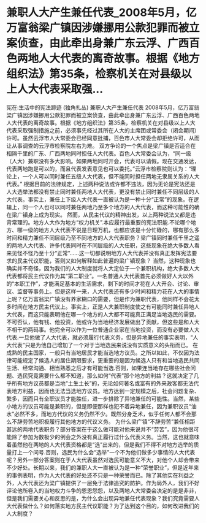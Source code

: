 # 兼职人大产生兼任代表_2008年5月，亿万富翁梁广镇因涉嫌挪用公款犯罪而被立案侦查，由此牵出身兼广东云浮、广西百色两地人大代表的离奇故事。根据《地方组织法》第35条，检察机关在对县级以上人大代表采取强...

宪在:生活中的宪法踪迹 (独角扎丛)
兼职人大产生兼任代表
2008年5月，亿万富翁梁广镇因涉嫌挪用公款犯罪而被立案侦查，由此牵出身兼广东云浮、广西百色两地人大代表的离奇故事。根据《地方组织法》第35条，检察机关在对县级以上人大代表采取强制措施之前，必须事先经过其所在人大的主席团或常委会（闭会期间）许可。虽然云浮市人大常委会已经同意批捕，百色市人大常委会却拒绝许可，从而让从事调查的云浮市检察院左右为难。
双方争论的一个焦点是梁广镇是否适合在相隔千里的广东、广西两地同时担任人大代表。百色人大常委会认为，“同一级（人大）兼职没有多大影响。如果两地同时开会，代表可以请假。现在交通发达，代表两地跑是可以的，而且代表发表意见也可以委托。”云浮市检察院则认为：“理论上，一个人可以同时兼任五级人大代表，但不能同时担任两地无隶属关系的人大代表。”
根据目前的法律规定，上述两种说法或许都不违法，因为无论是宪法还是人大选举法都没有禁止同时兼任两地人大代表，更没有禁止同时兼任不同层级的人大代表。事实上，兼任上下级人大代表一直被认为是一种十分“正常”的现象。在逻辑上，同一个人也可以同时兼任两地乃至多个地方的人大代表，而这种可能性的确在梁广镇身上成为现实。
然而，从民主代议的精神出发，以上两种说法又都是违背常理的。地方人大作为地方“权力机关”.本应履行最重要的宪法职能.不论哪个地方、哪一级的地方人大代表不说是日理万机，也都应该是十分忙碌的，哪有那么多时间和精力兼任不同层级乃至不同地方的人大代表职务？梁广镇同时兼任千里之遥的两地人大代表、许多代表同时在不同层级的人大任职，这些现象在绝大多数人看来见怪不怪乃至十分“正常”……这一切都说明地方人大代表并没有真正发挥宪法要求的民主代议职能，否则又如何解释如此普遍的梁广镇现象？
当然，这种现象也确实并不奇怪，因为我们的人大制度就将人大定位于一个兼职机构，绝大多数人大代表都将民主代议作为其“第二职业”。一名普通人大代表首先必须做好人大以外的“本职工作”，才能满足基本的生活需求，剩下的时间才花在人大开会、讨论、审议、监督等事务上。但是这样一来，人大代表还有多少时间和精力花在人大的事情上呢？亿万富翁梁广镇没有养家糊口的需要，但是作为兼职代表，他同样不会花太多时间在地方民主代议上。事实上，正是人大兼职制度使之有可能同时兼任异地人大代表，而这只能表明他在哪一个地方的人大都不可能真正满足当地选民的需要。不可否认，他有钱、他投资，他或许为当地经济发展做出了贡献，但这些是和人大不相干的两码事。他完全可以作为一位普通企业家在当地投资，而没有必要做人大代表.一旦他做了人大代表，就必须履行代表义务，但是异地兼任的事实表明，“人大代表”只是为他自己增加了一个对于当地选民来说没有实质意义的头衔而已。
在成熟的民主国家，一般只有当地居民才能当选地方议员。之所以如此，不仅因为法律可能规定了候选人的居住期限要求，更重要的是因为候选人只有和当地选民共同生活、经常沟通、相当熟悉之后才有可能当选.否则，如果连当地存在哪些社会问题、选民究竟需要什么都不知道，那么如何“代表”那个地方的利益？这就决定了几乎所有地方议员都是当地“土生土长”的，无论如何著名或富有的外来政客都无法代表地方利益，因而也无法当选地方议员。地方达到一定规模之后，社会问题复杂、繁多，因而只有全职议员才能胜任，进一步排除了异地兼任的可能性。当然，某些小地方的议员可能是兼职的，但是即便那样也犯不着异地兼任，因为兼职议员“油水”必然不多，而地方代议的义务仍然不少。既然分身乏术，似乎任何人都不会那么不辞劳苦地积极履行其他地方的代议义务。
为什么梁广镇“不辞劳苦”兼任相距甚远的两地代表职务？部分答案在于这么做可能对他来说并不“劳苦”，因为他很可能除了参加为数极少的例会之外没有真正履行过什么代表义务。当然，这也就意味着虽然他在两地的人大代表资格都是“选”出来的，但是我们不得不对地方选举的质量打上一个问号.否则，选民为什么会“选举”一个不为他们做多少事情的人大代表呢？另外一部分答案则在于人大代表虽然对选民可能意义不大，对他个人却会带来不少好处。长期以来，我们的兼职人大一直被认为是一种“荣誉职业”，但是近年来的事例表明，作为人大代表的好处还不只是一种荣誉而已。除了其他实在利益之外，人大代表还为梁广镇提供了一层免于法律追究的防护。作为局外人，我们不好评论他所卷入的当地权力斗争的恩恩怨怨，以及两地人大常委会决定的是是非非，但是我们需要关心和反思的是，为什么会出现异地兼任代表现象？我们究竟需要人大代表做什么？如何落实地方民主代议职能？为了达到这个目的，如何改进我们的人大制度？